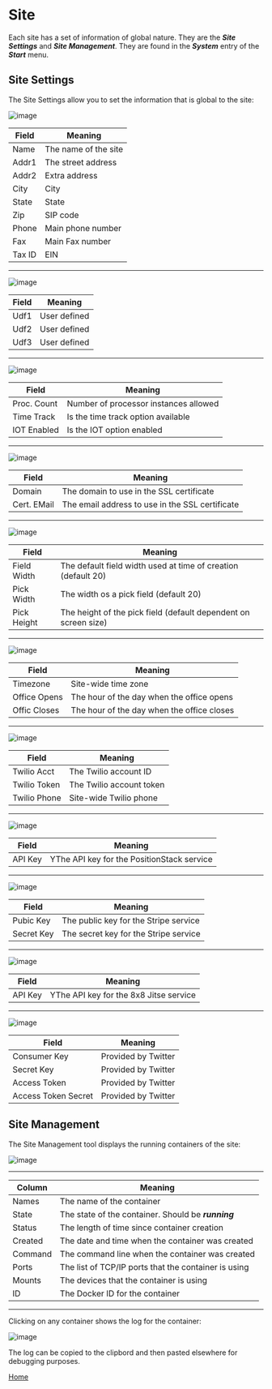 # Site

Each site has a set of information of global nature.  They are the ***Site Settings*** and ***Site Management***.
They are found in the ***System*** entry of the ***Start*** menu.

## Site Settings

The Site Settings allow you to set the information that is global to the site:

![image](/help/info/images/Site1.png)

|Field|Meaning|
|-|-|
|Name|The name of the site|
|Addr1|The street address|
|Addr2|Extra address|
|City|City|
|State|State|
|Zip|SIP code|
|Phone|Main phone number|
|Fax|Main Fax number|
|Tax ID|EIN|

---

![image](/help/info/images/Site2.png)

|Field|Meaning|
|-|-|
|Udf1|User defined|
|Udf2|User defined|
|Udf3|User defined|

---

![image](/help/info/images/Site3.png)

|Field|Meaning|
|-|-|
|Proc. Count|Number of processor instances allowed|
|Time Track|Is the time track option available|
|IOT Enabled|Is the IOT option enabled|

---

![image](/help/info/images/Site4.png)

|Field|Meaning|
|-|-|
|Domain|The domain to use in the SSL certificate|
|Cert. EMail|The email address to use in the SSL certificate|

---

![image](/help/info/images/Site5.png)

|Field|Meaning|
|-|-|
|Field Width|The default field width used at time of creation (default 20)|
|Pick Width|The width os a pick field (default 20)|
|Pick Height|The height of the pick field (default dependent on screen size)|

---

![image](/help/info/images/Site6.png)

|Field|Meaning|
|-|-|
|Timezone|Site-wide time zone|
|Office Opens|The hour of the day when the office opens|
|Offic Closes|The hour of the day when the office closes|

---

![image](/help/info/images/Site7.png)

|Field|Meaning|
|-|-|
|Twilio Acct|The Twilio account ID|
|Twilio Token|The Twilio account token|
|Twilio Phone|Site-wide Twilio phone|

---

![image](/help/info/images/Site8.png)

|Field|Meaning|
|-|-|
|API Key|YThe API key for the PositionStack service|

---

![image](/help/info/images/Site9.png)

|Field|Meaning|
|-|-|
|Pubic Key|The public key for the Stripe service|
|Secret Key|The secret key for the Stripe service|

---

![image](/help/info/images/Site10.png)

|Field|Meaning|
|-|-|
|API Key|YThe API key for the 8x8 Jitse service|

---

![image](/help/info/images/Site11.png)

|Field|Meaning|
|-|-|
|Consumer Key|Provided by Twitter|
|Secret Key|Provided by Twitter|
|Access Token|Provided by Twitter|
|Access Token Secret|Provided by Twitter|


## Site Management

The Site Management tool displays the running containers of the site:

![image](/help/info/images/SiteManager.png)

---

|Column|Meaning|
|-|-|
|Names|The name of the container|
|State|The state of the container.  Should be ***running***|
|Status|The length of time since  container creation|
|Created|The date and time when the container was created|
|Command|The command line when the container was created|
|Ports|The list of TCP/IP ports that the container is using|
|Mounts|The devices that the container is using|
|ID|The Docker ID for the container

---

Clicking on any container shows the log for the container:

![image](/help/info/images/ContainerLog.png)

The log can be copied to the clipbord and then pasted elsewhere for debugging purposes.


[Home](../README.md)
